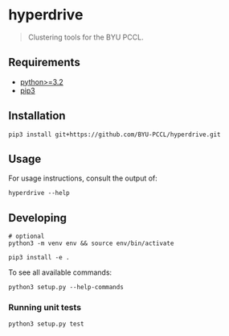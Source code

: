 # hyperdrive

> Clustering tools for the BYU PCCL.

## Requirements

- [python>=3.2]
- [pip3]

## Installation

```
pip3 install git+https://github.com/BYU-PCCL/hyperdrive.git
```

## Usage

For usage instructions, consult the output of:

```
hyperdrive --help
```

## Developing

```
# optional
python3 -m venv env && source env/bin/activate
```

```
pip3 install -e .
```

To see all available commands:
```
python3 setup.py --help-commands
```

### Running unit tests

```
python3 setup.py test
```

[python>=3.2]: http://docs.python-guide.org/en/latest/starting/installation/
[pip3]: https://pip.pypa.io/en/stable/installing/
